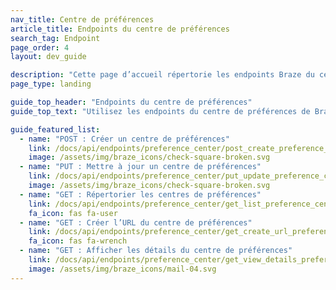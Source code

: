 ```yaml
---
nav_title: Centre de préférences
article_title: Endpoints du centre de préférences
search_tag: Endpoint
page_order: 4
layout: dev_guide

description: "Cette page d’accueil répertorie les endpoints Braze du centre de préférences."
page_type: landing

guide_top_header: "Endpoints du centre de préférences"
guide_top_text: "Utilisez les endpoints du centre de préférences de Braze pour créer et mettre à jour un centre de préférences pour permettre à vos utilisateurs de gérer leurs préférences de notification pour les campagnes par e-mail."

guide_featured_list:
  - name: "POST : Créer un centre de préférences"
    link: /docs/api/endpoints/preference_center/post_create_preference_center/
    image: /assets/img/braze_icons/check-square-broken.svg
  - name: "PUT : Mettre à jour un centre de préférences"
    link: /docs/api/endpoints/preference_center/put_update_preference_center/
    image: /assets/img/braze_icons/check-square-broken.svg
  - name: "GET : Répertorier les centres de préférences"
    link: /docs/api/endpoints/preference_center/get_list_preference_center/
    fa_icon: fas fa-user
  - name: "GET : Créer l’URL du centre de préférences"
    link: /docs/api/endpoints/preference_center/get_create_url_preference_center/
    fa_icon: fas fa-wrench
  - name: "GET : Afficher les détails du centre de préférences"
    link: /docs/api/endpoints/preference_center/get_view_details_preference_center/
    image: /assets/img/braze_icons/mail-04.svg
---
```

